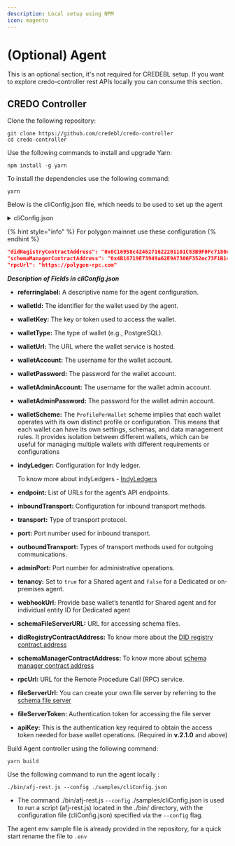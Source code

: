 ```yaml
---
description: Local setup using NPM
icon: magento
---
```


# (Optional) Agent

This is an optional section, it's not required for CREDEBL setup. If you want to explore credo-controller rest APIs locally you can consume this section.

## CREDO Controller <a href="#credo-controller" id="credo-controller"></a>

Clone the following repository:

```
git clone https://github.com/credebl/credo-controller
cd credo-controller
```

Use the following commands to install and upgrade Yarn:

```
npm install -g yarn
```

To install the dependencies use the following command:

```
yarn
```

Below is the cliConfig.json file, which needs to be used to set up the agent

<details>

<summary>cliConfig.json</summary>

```
{
  "label": "AFJ Rest Agent 1",
  "walletId": "sample",  # Mention your walletId here
  "walletKey": "sample",   # Mention your walletKey here
  "walletType": "postgres",  # Mention wallet type here
  "walletUrl": "localhost:5432",  # Mention your wallet url here
  "walletAccount": "postgres",  # Mention your wallet account name here
  "walletPassword": "postgres",   # Mention your wallet password here
  "walletAdminAccount": "postgres",
  "walletAdminPassword": "postgres",,
  "walletScheme": "ProfilePerWallet",
  "indyLedger": [
    {
      "genesisTransactions": "https://raw.githubusercontent.com/Indicio-tech/indicio-network/main/genesis_files/pool_transactions_testnet_genesis",
      "indyNamespace": "indicio:testnet"
    },
    {
      "genesisTransactions": "https://raw.githubusercontent.com/Indicio-tech/indicio-network/main/genesis_files/pool_transactions_demonet_genesis",
      "indyNamespace": "indicio:demonet"
    },
    {
      "genesisTransactions": "https://raw.githubusercontent.com/bcgov/von-network/main/BCovrin/genesis_test",
      "indyNamespace": "bcovrin:testnet"
    }
  ],
  "endpoint": ["localhost:4002"],
  "autoAcceptConnections": true,
  "autoAcceptCredentials": "always",
  "autoAcceptProofs": "never",
  "logLevel": 2,
  "inboundTransport": [
    {
      "transport": "http",
      "port": 4002
    }
  ],
  "outboundTransport": ["http"],
  "adminPort": 4001,
  "tenancy": false,
  "webhookUrl": "http://localhost:5000/wh/9fb768a6-2ad8-435d-95f0-ad1876d2eb74",
  "schemaFileServerURL": "https://schema.credebl.id/schemas/",
  "didRegistryContractAddress": "0xcB80F37eDD2bE3570c6C9D5B0888614E04E1e49E",
  "schemaManagerContractAddress": "0x4742d43C2dFCa5a1d4238240Afa8547Daf87Ee7a",
  "rpcUrl": "https://rpc-amoy.polygon.technology",
  "fileServerUrl": "https://schema.credebl.id",
  "fileServerToken":     #Use your token here
}
```

</details>

{% hint style="info" %}
For polygon mainnet use these configuration
{% endhint %}

```json
"didRegistryContractAddress": "0x0C16958c4246271622201101C83B9F0Fc7180d15",
"schemaManagerContractAddress": "0x4B16719E73949a62E9A7306F352ec73F1B143c27"
"rpcUrl": "https://polygon-rpc.com"
```

_**Description of Fields in cliConfig.json**_

* **referringlabel:** A descriptive name for the agent configuration.
* **walletId:** The identifier for the wallet used by the agent.
* **walletKey:** The key or token used to access the wallet.
* **walletType:** The type of wallet (e.g., PostgreSQL).
* **walletUrl:** The URL where the wallet service is hosted.
* **walletAccount:** The username for the wallet account.
* **walletPassword:** The password for the wallet account.
* **walletAdminAccount:** The username for the wallet admin account.
* **walletAdminPassword:** The password for the wallet admin account.
* **walletScheme:** The `ProfilePerWallet` scheme implies that each wallet operates with its own distinct profile or configuration. This means that each wallet can have its own settings, schemas, and data management rules. It provides isolation between different wallets, which can be useful for managing multiple wallets with different requirements or configurations
*   **indyLedger:** Configuration for Indy ledger.

    To know more about indyLedgers - [IndyLedgers](https://wiki.hyperledger.org/display/indy)
* **endpoint:** List of URLs for the agent’s API endpoints.
* **inboundTransport:** Configuration for inbound transport methods.
* **transport:** Type of transport protocol.
* **port:** Port number used for inbound transport.
* **outboundTransport:** Types of transport methods used for outgoing communications.
* **adminPort:** Port number for administrative operations.
* **tenancy:** Set to `true` for a Shared agent and `false` for a Dedicated or on-premises agent.
* **webhookUrl:** Provide base wallet’s tenantId for Shared agent and for individual entity ID for Dedicated agent
* **schemaFileServerURL:** URL for accessing schema files.
* **didRegistryContractAddress:** To know more about the [DID registry contract address](https://github.com/ayanworks/polygon-did-registrar)
* **schemaManagerContractAddress:** To know more about [schema manager contract address](https://github.com/ayanworks/polygon-schema-manager)
* **rpcUrl:** URL for the Remote Procedure Call (RPC) service.
* **fileServerUrl:** You can create your own file server by referring to the [schema file server](https://github.com/ayanworks/schema-file-server)
* **fileServerToken:** Authentication token for accessing the file server
* **apiKey:** This is the authentication key required to obtain the access token needed for base wallet operations. (Required in **v.2.1.0** and above)

Build Agent controller using the following command:

```
yarn build
```

Use the following command to run the agent locally :

```
./bin/afj-rest.js --config ./samples/cliConfig.json
```

* The command ./bin/afj-rest.js `--config` ./samples/cliConfig.json is used to run a script (afj-rest.js) located in the ./bin/ directory, with the configuration file (cliConfig.json) specified via the `--config` flag.

The agent env sample file is already provided in the repository, for a quick start rename the file to `.env`
